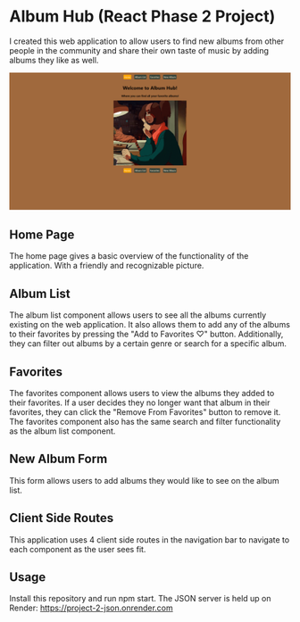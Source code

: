 # Album Hub (React Phase 2 Project)

I created this web application to allow users to find new albums from other people in the community and share their own taste of music by adding albums they like as well. 

![](./public/phase-2%20project.png)

## Home Page

The home page gives a basic overview of the functionality of the application. With a friendly and recognizable picture. 

## Album List

The album list component allows users to see all the albums currently existing on the web application. It also allows them to add any of the albums to their favorites by pressing the "Add to Favorites ♡" button. Additionally, they can filter out albums by a certain genre or search for a specific album.

## Favorites

The favorites component allows users to view the albums they added to their favorites. If a user decides they no longer want that album in their favorites, they can click the "Remove From Favorites" button to remove it. The favorites component also has the same search and filter functionality as the album list component. 

## New Album Form 

This form allows users to add albums they would like to see on the album list. 

## Client Side Routes

This application uses 4 client side routes in the navigation bar to navigate to each component as the user sees fit. 

## Usage

Install this repository and run npm start. The JSON server is held up on Render: https://project-2-json.onrender.com